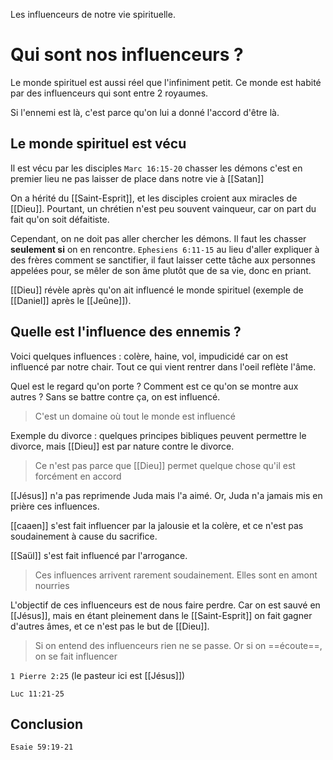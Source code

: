 Les influenceurs de notre vie spirituelle.
# Qui sont nos influenceurs ?
Le monde spirituel est aussi réel que l'infiniment petit. Ce monde est habité par des influenceurs qui sont entre 2 royaumes.

Si l'ennemi est là, c'est parce qu'on lui a donné l'accord d'être là.
## Le monde spirituel est vécu
Il est vécu par les disciples
`Marc 16:15-20` chasser les démons c'est en premier lieu ne pas laisser de place dans notre vie à [[Satan]]

On a hérité du [[Saint-Esprit]], et les disciples croient aux miracles de [[Dieu]]. Pourtant, un chrétien n'est peu souvent vainqueur, car on part du fait qu'on soit défaitiste.

Cependant, on ne doit pas aller chercher les démons. Il faut les chasser **seulement si** on en rencontre.
`Ephesiens 6:11-15` au lieu d'aller expliquer à des frères comment se sanctifier, il faut laisser cette tâche aux personnes appelées pour, se mêler de son âme plutôt que de sa vie, donc en priant.

[[Dieu]] révèle après qu'on ait influencé le monde spirituel (exemple de [[Daniel]] après le [[Jeûne]]).

## Quelle est l'influence des ennemis ?
Voici quelques influences : colère, haine, vol, impudicidé car on est influencé par notre chair.
Tout ce qui vient rentrer dans l'oeil reflète l'âme.

Quel est le regard qu'on porte ? Comment est ce qu'on se montre aux autres ? Sans se battre contre ça, on est influencé.
> C'est un domaine où tout le monde est influencé 

Exemple du divorce : quelques principes bibliques peuvent permettre le divorce, mais [[Dieu]] est par nature contre le divorce.
> Ce n'est pas parce que [[Dieu]] permet quelque chose qu'il est forcément en accord

[[Jésus]] n'a pas reprimende Juda mais l'a aimé. Or, Juda n'a jamais mis en prière ces influences.

[[caaen]] s'est fait influencer par la jalousie et la colère, et ce n'est pas soudainement à cause du sacrifice.

[[Saül]] s'est fait influencé par l'arrogance.

> Ces influences arrivent rarement soudainement. Elles sont en amont nourries

L'objectif de ces influenceurs est de nous faire perdre. Car on est sauvé en [[Jésus]], mais en étant pleinement dans le [[Saint-Esprit]] on fait gagner d'autres âmes, et ce n'est pas le but de [[Dieu]].

> Si on entend des influenceurs rien ne se passe. Or si on ==écoute==, on se fait influencer

`1 Pierre 2:25` (le pasteur ici est [[Jésus]])

`Luc 11:21-25`

## Conclusion
`Esaie 59:19-21`